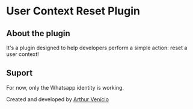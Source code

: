 # User Context Reset Plugin
## About the plugin

It's a plugin designed to help developers perform a simple action: reset a user context!

## Suport
For now, only the Whatsapp identity is working.

Created and developed by [Arthur Venício](https://github.com/arthurvenicio)